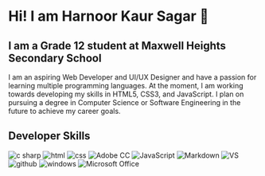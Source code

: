 # Hi! I am Harnoor Kaur Sagar 👋

## I am a Grade 12 student at Maxwell Heights Secondary School

I am an aspiring Web Developer and UI/UX Designer and have a passion for learning multiple programming languages. At the moment, I am working towards developing my skills in HTML5, CSS3, and JavaScript. I plan on pursuing a degree in Computer Science or Software Engineering in the future to achieve my career goals.

## Developer Skills

![c sharp](https://img.shields.io/badge/C%20Sharp-239120.svg?style=for-the-badge&logo=C-Sharp&logoColor=white) 
![html](https://img.shields.io/badge/HTML5-E34F26.svg?style=for-the-badge&logo=HTML5&logoColor=white)
![css](https://img.shields.io/badge/CSS3-1572B6.svg?style=for-the-badge&logo=CSS3&logoColor=white)
![Adobe CC](https://img.shields.io/badge/Adobe%20Creative%20Cloud-DA1F26.svg?style=for-the-badge&logo=Adobe-Creative-Cloud&logoColor=white)
![JavaScript](https://img.shields.io/badge/JavaScript-F7DF1E.svg?style=for-the-badge&logo=JavaScript&logoColor=black)
![Markdown](https://img.shields.io/badge/Markdown-000000.svg?style=for-the-badge&logo=Markdown&logoColor=white)
![VS](https://img.shields.io/badge/Visual%20Studio-5C2D91.svg?style=for-the-badge&logo=Visual-Studio&logoColor=white)
![github](https://img.shields.io/badge/GitHub-181717.svg?style=for-the-badge&logo=GitHub&logoColor=white)
![windows](https://img.shields.io/badge/Windows-0078D4.svg?style=for-the-badge&logo=Windows&logoColor=white)
![Microsoft Office](https://img.shields.io/badge/Microsoft%20Office-D83B01.svg?style=for-the-badge&logo=Microsoft-Office&logoColor=white)

<!--
**HarnoorSagar/HarnoorSagar** is a ✨ _special_ ✨ repository because its `README.md` (this file) appears on your GitHub profile.

Here are some ideas to get you started:

- 🔭 I’m currently working on ...
- 🌱 I’m currently learning ...
- 👯 I’m looking to collaborate on ...
- 🤔 I’m looking for help with ...
- 💬 Ask me about ...
- 📫 How to reach me: ...
- 😄 Pronouns: ...
- ⚡ Fun fact: ...
-->

